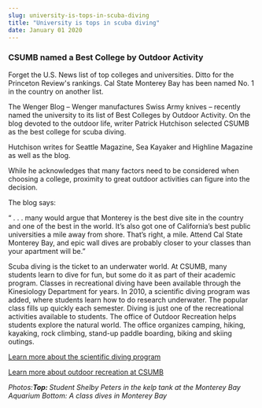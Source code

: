 ```yaml
---
slug: university-is-tops-in-scuba-diving
title: "University is tops in scuba diving"
date: January 01 2020
---
```


 
<h3>CSUMB named a Best College by Outdoor Activity</h3>
<p>
  Forget the U.S. News list of top colleges and universities. Ditto for the
  Princeton Review's rankings. Cal State Monterey Bay has been named No. 1 in
  the country on another list.
</p>
<p>
  The Wenger Blog – Wenger manufactures Swiss Army knives – recently named the
  university to its list of Best Colleges by Outdoor Activity. On the blog
  devoted to the outdoor life, writer Patrick Hutchison selected CSUMB as the
  best college for scuba diving.
</p>
<p>
  Hutchison writes for Seattle Magazine, Sea Kayaker and Highline Magazine as
  well as the blog.
</p>
<p>
  While he acknowledges that many factors need to be considered when choosing a
  college, proximity to great outdoor activities can figure into the decision.
</p>
<p>The blog says:</p>
<p>
  “ . . . many would argue that Monterey is the best dive site in the country
  and one of the best in the world. It’s also got one of California’s best
  public universities a mile away from shore. That’s right, a mile. Attend Cal
  State Monterey Bay, and epic wall dives are probably closer to your classes
  than your apartment will be.”
</p>
<p>
  Scuba diving is the ticket to an underwater world. At CSUMB, many students
  learn to dive for fun, but some do it as part of their academic program.
  Classes in recreational diving have been available through the Kinesiology
  Department for years. In 2010, a scientific diving program was added, where
  students learn how to do research underwater. The popular class fills up
  quickly each semester. Diving is just one of the recreational activities
  available to students. The office of Outdoor Recreation helps students explore
  the natural world. The office organizes camping, hiking, kayaking, rock
  climbing, stand-up paddle boarding, biking and skiing outings.
</p>
<p>
  <a href="https://csumb.edu/diving"
    >Learn more about the scientific diving program</a
  >
</p>
<p>
  <a href="https://csumb.edu/outdoor"
    >Learn more about outdoor recreation at CSUMB</a
  >
</p>
<p>
  <em
    >Photos:<strong>Top: </strong>Student Shelby Peters in the kelp tank at the
    Monterey Bay Aquarium Bottom: A class dives in Monterey Bay</em
  >
</p>
 
